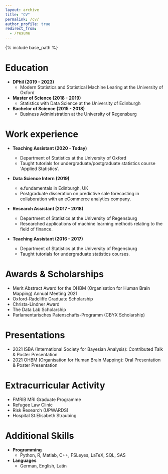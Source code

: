 ```yaml
---
layout: archive
title: "CV"
permalink: /cv/
author_profile: true
redirect_from:
  - /resume
---
```



{% include base_path %}

Education
======
* **DPhil (2019 - 2023)** 
  * Modern Statistics and Statistical Machine Learing at the University of Oxford
* **Master of Science (2018 - 2019)** 
  * Statistics with Data Science at the University of Edinburgh
* **Bachelor of Science (2015 - 2018)** 
  * Business Administration at the University of Regensburg

Work experience
======
* **Teaching Assistant (2020 - Today)**
  * Department of Statistics at the University of Oxford
  * Taught tutorials for undergraduate/postgraduate statistics course 'Applied Statistics'.

* **Data Science Intern (2019)**
  * e.fundamentals in Edinburgh, UK
  * Postgraduate disseration on predictive sale forecasting in collaboration with an eCommerce analytics company. 

* **Research Assistant (2017 - 2018)**
  * Department of Statistics at the University of Regensburg
  * Researched applications of machine learning methods relating to the field of finance.
  
* **Teaching Assistant (2016 - 2017)**
  * Department of Statistics at the University of Regensburg
  * Taught tutorials for undergraduate statistics courses.

Awards & Scholarships
======
* Merit Abstract Award for the OHBM (Organisation for Human Brain Mapping) Annual Meeting 2021
* Oxford-Radcliffe Graduate Scholarship
* Christa-Lindner Award
* The Data Lab Scholarship
* Parlamentarisches Patenschafts-Programm (CBYX Scholarship)

Presentations
======
* 2021 ISBA (International Society for Bayesian Analysis): Contributed Talk & Poster Presentation
* 2021 OHBM (Organisation for Human Brain Mapping): Oral Presentation & Poster Presentation
  
Extracurricular Activity 
======
* FMRIB MRI Graduate Programme
* Refugee Law Clinic
* Risk Research (UPWARDS)
* Hospital St.Elisabeth Straubing

Additional Skills
======
* **Programming**
  * Python, R, Matlab, C++, FSLeyes, LaTeX, SQL, SAS
* **Languages**
  * German, English, Latin

